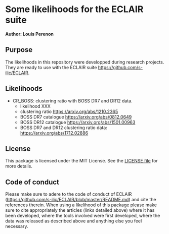 # Some likelihoods for the ECLAIR suite

**Author: Louis Perenon**

## Purpose

The likelihoods in this repository were developped during research projects. They are ready to use with the ECLAIR suite https://github.com/s-ilic/ECLAIR.

## Likelihoods

 * CR_BOSS: clustering ratio with BOSS DR7 and DR12 data.
     - likelihood XXX
     - clustering ratio https://arxiv.org/abs/1210.2365
     - BOSS DR7 catalogue https://arxiv.org/abs/0812.0649
     - BOSS DR12 catalogue https://arxiv.org/abs/1501.00963
     - BOSS DR7 and DR12 clustering ratio data: https://arxiv.org/abs/1712.02886

## License

This package is licensed under the MIT License. See the [LICENSE file](https://github.com/louisperenon/ECLAIR_likelihoods/blob/main/LICENSE) for more details.

## Code of conduct

Please make sure to adere to the code of conduct of ECLAIR (https://github.com/s-ilic/ECLAIR/blob/master/README.md) and cite the references therein. When using a likelihood of this package please make sure to cite appropriately the articles (links detailed above) where it has been developed, where the tools involved were first developed, where the data was released as described above and anything else you feel necessary.

